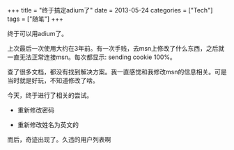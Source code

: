 +++
title = "终于搞定adium了"
date = 2013-05-24
categories = ["Tech"]
tags = ["随笔"]
+++

终于可以用adium了。

上次最后一次使用大约在3年前。有一次手贱，去msn上修改了什么东西，之后就一直无法正常连接msn。每次都显示: sending cookie 100%。

查了很多文档，都没有找到解决方案。我一直感觉和我修改msn的信息相关。可是当时就是好玩，不知道修改了啥。

今天，终于进行了相关的尝试。

- 重新修改密码

- 重新修改姓名为英文的

而后，奇迹出现了。久违的用户列表啊


